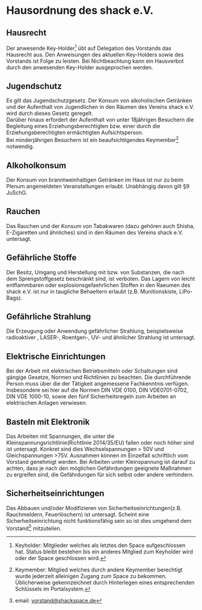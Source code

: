Hausordnung des shack e.V.
==========================

Hausrecht
---------
Der anwesende Key-Holder[^1] übt auf Delegation des Vorstands das Hausrecht aus.
Den Anweisungen des aktuellen Key-Holders sowie des Vorstands ist Folge zu leisten. Bei Nichtbeachtung kann ein Hausverbot durch den anwesenden Key-Holder ausgeprochen werden.

Jugendschutz
------------
Es gilt das Jugendschutzgesetz. Der Konsum von alkoholischen Getränken und der Aufenthalt von Jugendlichen in den Räumen des Vereins shack e.V. wird durch dieses Gesetz geregelt.   
Darüber hinaus erfordert der Aufenthalt von unter 18jährigen Besuchern die Begleitung eines Erziehungsberechtigten bzw. einer durch die Erziehungsberechtigten ermächtigten Aufsichtsperson.  
Bei minderjährigen Besuchern ist ein beaufsichtigendes Keymember[^2] notwendig. 

Alkoholkonsum
-------------
Der Konsum von branntweinhaltigen Getränken im Haus ist nur zu beim Plenum angemeldeten Veranstaltungen erlaubt. 
Unabhängig davon gilt §9 JuSchG.

Rauchen
-------
Das Rauchen und der Konsum von Tabakwaren (dazu gehören auch Shisha, E-Zigaretten und ähnliches) sind in den Räumen des Vereins shack e.V. untersagt. 

Gefährliche Stoffe
------------------
Der Besitz, Umgang und Herstellung mit bzw. von Substanzen, die nach dem Sprengstoffgesetz beschränkt sind, ist verboten.
Das Lagern von leicht entflammbaren oder explosionsgefaehrlichen Stoffen in den Raeumen des shack e.V. ist nur in taugliche Behaeltern erlaubt (z.B. Munitionskiste, LiPo-Bags).

Gefährliche Strahlung
---------------------
Die Erzeugung oder Anwendung gefährlicher Strahlung, beispielsweise radioaktiver , LASER-, Roentgen-, UV- und ähnlicher Strahlung ist untersagt.

Elektrische Einrichtungen
-------------------------
Bei der Arbeit mit elektrischen Betriebsmitteln oder Schaltungen sind gängige Gesetze, Normen und Richtlinien zu beachten.
Die durchführende Person muss über die der Tätigkeit angemessene Fachkenntnis verfügen.
Insbesondere sei hier auf die Normen DIN VDE 0100, DIN VDE0701-0702, DIN VDE 1000-10, sowie den fünf Sicherheitsregeln zum Arbeiten an elektrischen Anlagen verwiesen.

Basteln mit Elektronik
----------------------
Das Arbeiten mit Spannungen, die unter die Kleinspannungsrichtlinie(Richtlinie 2014/35/EU) fallen oder noch höher sind ist untersagt.
Konkret sind dies Wechselspannungen > 50V und Gleichspannungen >75V.
Ausnahmen können im Einzelfall schriftlich vom Vorstand genehmigt werden.
Bei Arbeiten unter Kleinspannung ist darauf zu achten, dass je nach den möglichen Gefährdungen geeignete Maßnahmen zu ergreifen sind, die Gefährdungen für sich selbst oder andere verhindern.

Sicherheitseinrichtungen
------------------------
Das Abbauen und/oder Modifizieren von Sicherheitseinrichtungen(z.B. Rauchmeldern, Feuerlöschern) ist untersagt. Scheint eine Sicherheitseinrichtung nicht funktionsfähig sein so ist dies umgehend dem Vorstand[^3] mitzuteilen.

[^1]: Keyholder: Mitglieder welches als letztes den Space aufgeschlossen hat. Status bleibt bestehen bis ein anderes Mitglied zum Keyholder wird oder der Space geschlossen wird.

[^2]: Keymember: Mitglied welches durch andere Keymember berechtigt wurde jederzeit alleinigen Zugang zum Space zu bekommen. Üblicherweise gekennzeichnet durch Hinterlegen eines entsprechenden Schlüssels im Portalsystem.

[^3]: email: vorstand@shackspace.de
